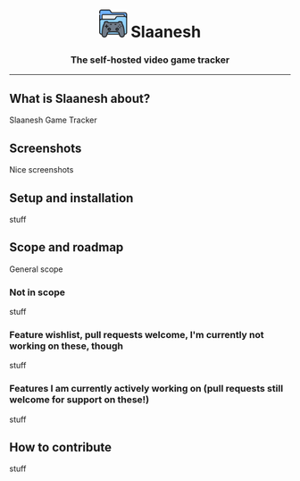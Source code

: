 <h1 align="center"><img src="/assets/Slaanesh.png" width="auto" height="50"/>  Slaanesh</h1>
<h3 align="center">The self-hosted video game tracker</h3>

---

## What is Slaanesh about?
Slaanesh Game Tracker

## Screenshots
Nice screenshots

## Setup and installation
stuff

## Scope and roadmap
General scope

### Not in scope
stuff

### Feature wishlist, pull requests welcome, I'm currently not working on these, though
stuff

### Features I am currently actively working on (pull requests still welcome for support on these!)
stuff

## How to contribute
stuff
